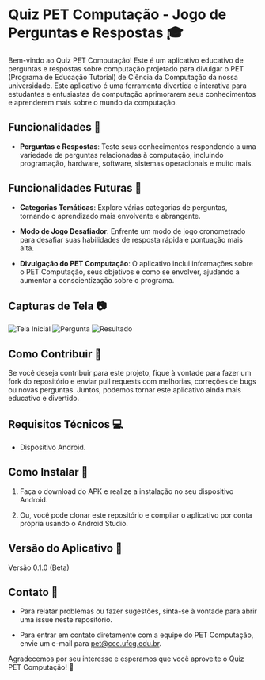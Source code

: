 # Quiz PET Computação - Jogo de Perguntas e Respostas 🎓

Bem-vindo ao Quiz PET Computação! Este é um aplicativo educativo de perguntas e respostas sobre computação projetado para divulgar o PET (Programa de Educação Tutorial) de Ciência da Computação da nossa universidade. Este aplicativo é uma ferramenta divertida e interativa para estudantes e entusiastas de computação aprimorarem seus conhecimentos e aprenderem mais sobre o mundo da computação.

## Funcionalidades 🧠

- **Perguntas e Respostas**: Teste seus conhecimentos respondendo a uma variedade de perguntas relacionadas à computação, incluindo programação, hardware, software, sistemas operacionais e muito mais.

## Funcionalidades Futuras 🚀

- **Categorias Temáticas**: Explore várias categorias de perguntas, tornando o aprendizado mais envolvente e abrangente.

- **Modo de Jogo Desafiador**: Enfrente um modo de jogo cronometrado para desafiar suas habilidades de resposta rápida e pontuação mais alta.

- **Divulgação do PET Computação**: O aplicativo inclui informações sobre o PET Computação, seus objetivos e como se envolver, ajudando a aumentar a conscientização sobre o programa.

## Capturas de Tela 📷

![Tela Inicial](screenshots/tela_inicial.png)
![Pergunta](screenshots/pergunta.png)
![Resultado](screenshots/resultado.png)

## Como Contribuir 🤝

Se você deseja contribuir para este projeto, fique à vontade para fazer um fork do repositório e enviar pull requests com melhorias, correções de bugs ou novas perguntas. Juntos, podemos tornar este aplicativo ainda mais educativo e divertido.

## Requisitos Técnicos 💻

- Dispositivo Android.

## Como Instalar 📲

1. Faça o download do APK e realize a instalação no seu dispositivo Android.

2. Ou, você pode clonar este repositório e compilar o aplicativo por conta própria usando o Android Studio.

## Versão do Aplicativo 📅

Versão 0.1.0 (Beta)

## Contato 📧

- Para relatar problemas ou fazer sugestões, sinta-se à vontade para abrir uma issue neste repositório.

- Para entrar em contato diretamente com a equipe do PET Computação, envie um e-mail para pet@ccc.ufcg.edu.br.

Agradecemos por seu interesse e esperamos que você aproveite o Quiz PET Computação! 🎉
